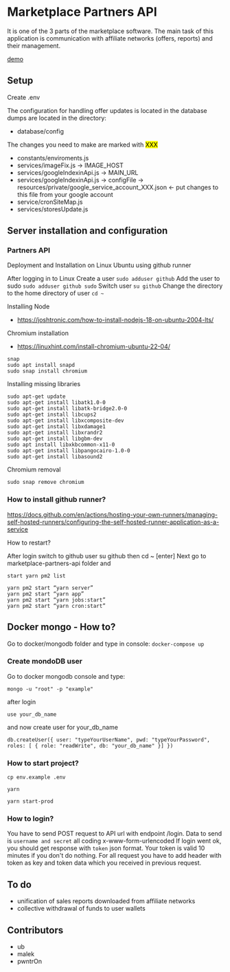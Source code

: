 # Marketplace Partners API 
It is one of the 3 parts of the marketplace software. The main task of this application is communication with affiliate networks (offers, reports) and their management.

[demo](https://clevrpay.com)

## Setup
Create .env

The configuration for handling offer updates is located in the database
dumps are located in the directory:
- database/config

The changes you need to make are marked with <mark> XXX</mark>
- constants/enviroments.js
- services/imageFix.js -> IMAGE_HOST
- services/googleIndexinApi.js -> MAIN_URL
- services/googleIndexinApi.js -> configFile -> resources/private/google_service_account_XXX.json <- put changes to this file from your google account
- service/cronSiteMap.js
- services/storesUpdate.js

## Server installation and configuration

### Partners API
Deployment and Installation on Linux Ubuntu using github runner

After logging in to Linux
Create a user `sudo adduser github`
Add the user to sudo `sudo adduser github sudo`
Switch user `su github`
Change the directory to the home directory of user `cd ~`

Installing Node
- https://joshtronic.com/how-to-install-nodejs-18-on-ubuntu-2004-lts/

Chromium installation
- https://linuxhint.com/install-chromium-ubuntu-22-04/

```
snap 
sudo apt install snapd
sudo snap install chromium
```

Installing missing libraries
```
sudo apt-get update
sudo apt-get install libatk1.0-0
sudo apt-get install libatk-bridge2.0-0
sudo apt-get install libcups2
sudo apt-get install libxcomposite-dev
sudo apt-get install libxdamage1
sudo apt-get install libxrandr2
sudo apt-get install libgbm-dev
sudo apt install libxkbcommon-x11-0
sudo apt-get install libpangocairo-1.0-0
sudo apt-get install libasound2
```

Chromium removal
```
sudo snap remove chromium
```

### How to install github runner?

https://docs.github.com/en/actions/hosting-your-own-runners/managing-self-hosted-runners/configuring-the-self-hosted-runner-application-as-a-service

How to restart?

After login switch to github user su github then cd ~ [enter]
Next go to marketplace-partners-api folder and 

```
start yarn pm2 list

yarn pm2 start “yarn server”
yarn pm2 start “yarn app”
yarn pm2 start “yarn jobs:start”
yarn pm2 start “yarn cron:start”
```

## Docker mongo - How to?
Go to docker/mongodb folder and type in console: `docker-compose up`

### Create mondoDB user
Go to docker mongodb console and type:

`mongo -u "root" -p "example"`

after login

`use your_db_name`

and now create user for your_db_name

`db.createUser({ user: "typeYourUserName", pwd: "typeYourPassword", roles: [ { role: "readWrite", db: "your_db_name" }] })`

### How to start project?

`cp env.example .env`

`yarn`

`yarn start-prod`

### How to login?

You have to send POST request to API url with endpoint /login.
Data to send is `username and secret` all coding x-www-form-urlencoded
If login went ok, you should get response with `token` json format.
Your token is valid 10 minutes if you don't do nothing.
For all request you have to add header with token as key and token data which you received in previous request.

## To do
- unification of sales reports downloaded from affiliate networks
- collective withdrawal of funds to user wallets

## Contributors
- ub
- malek
- pwntrOn